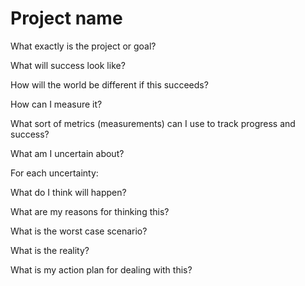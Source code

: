# Project name

What exactly is the project or goal?

What will success look like?

How will the world be different if this succeeds?

How can I measure it?

What sort of metrics (measurements) can I use to track progress and success?

What am I uncertain about?

For each uncertainty:

What do I think will happen?

What are my reasons for thinking this?

What is the worst case scenario?

What is the reality?

What is my action plan for dealing with this?
